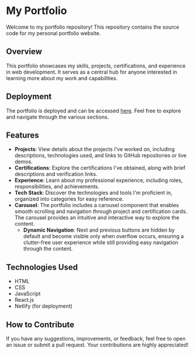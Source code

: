 # My Portfolio

Welcome to my portfolio repository! This repository contains the source code for my personal portfolio website.

## Overview

This portfolio showcases my skills, projects, certifications, and experience in web development. It serves as a central hub for anyone interested in learning more about my work and capabilities.

## Deployment

The portfolio is deployed and can be accessed [here](https://arsalananwar.netlify.app/). Feel free to explore and navigate through the various sections.

## Features

- **Projects**: View details about the projects I've worked on, including descriptions, technologies used, and links to GitHub repositories or live demos.
- **Certifications**: Explore the certifications I've obtained, along with brief descriptions and verification links.
- **Experience**: Learn about my professional experience, including roles, responsibilities, and achievements.
- **Tech Stack**: Discover the technologies and tools I'm proficient in, organized into categories for easy reference.
- **Carousel**: The portfolio includes a carousel component that enables smooth scrolling and navigation through project and certification cards. The carousel provides an intuitive and interactive way to explore the content.
  - **Dynamic Navigation**: Next and previous buttons are hidden by default and become visible only when overflow occurs, ensuring a clutter-free user experience while still providing easy navigation through the content.

## Technologies Used

- HTML
- CSS
- JavaScript
- React.js
- Netlify (for deployment)

## How to Contribute

If you have any suggestions, improvements, or feedback, feel free to open an issue or submit a pull request. Your contributions are highly appreciated!



